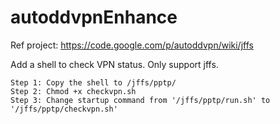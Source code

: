 autoddvpnEnhance
================
Ref project: https://code.google.com/p/autoddvpn/wiki/jffs

Add a shell to check VPN status. Only support jffs.


    Step 1: Copy the shell to /jffs/pptp/
    Step 2: Chmod +x checkvpn.sh
    Step 3: Change startup command from '/jffs/pptp/run.sh' to '/jffs/pptp/checkvpn.sh'

